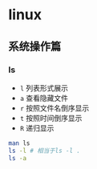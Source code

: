 # linux

## 系统操作篇

### ls

- `l` 列表形式展示
- `a` 查看隐藏文件
- `r` 按照文件名倒序显示
- `t` 按照时间倒序显示
- `R` 递归显示

```sh
man ls
ls -l # 相当于ls -l .
ls -a
```
